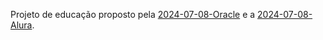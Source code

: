 Projeto de educação proposto pela [2024-07-08-Oracle](_insight/2024/07/2024-07-08-Oracle.md) e a [2024-07-08-Alura](_insight/2024/07/2024-07-08-Alura.md).